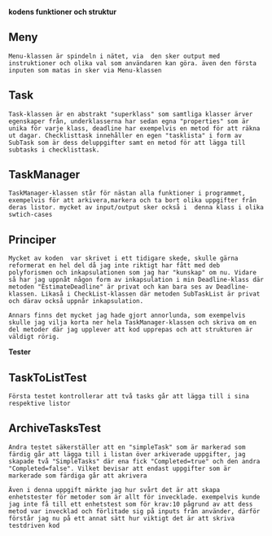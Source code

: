 **kodens funktioner och struktur**

## Meny ##
`Menu-klassen är spindeln i nätet, via  den sker output med instruktioner och olika val som användaren kan göra. även den första inputen som matas in sker via Menu-klassen `

## Task ##
`Task-klassen är en abstrakt "superklass" som samtliga klasser ärver egenskaper från, underklasserna har sedan egna "properties" som är unika för varje klass, deadline har exempelvis en metod för att räkna ut dagar. Checklisttask innehåller en egen "tasklista" i form av SubTask som är dess deluppgifter samt en metod för att lägga till subtasks i checklisttask. `

## TaskManager ##
`TaskManager-klassen står för nästan alla funktioner i programmet, exempelvis för att arkivera,markera och ta bort olika uppgifter från deras listor. mycket av input/output sker också i  denna klass i olika swtich-cases`


## Principer ##
`Mycket av koden  var skrivet i ett tidigare skede, skulle gärna reformerat en hel del då jag inte riktigt har fått med deb polyforismen och inkapsulationen som jag har "kunskap" om nu. Vidare så har jag uppnåt någon form av inkapsulation i min Deadline-klass där metoden "EstimateDeadline" är privat och kan bara ses av Deadline-klassen. Likaså i CheckList-klassen där metoden SubTaskList är privat och därav också uppnår inkapsulation. `

`Annars finns det mycket jag hade gjort annorlunda, som exempelvis skulle jag vilja korta ner hela TaskManager-klassen och skriva om en del metoder där jag upplever att kod upprepas och att strukturen är väldigt rörig. `


**Tester**

## TaskToListTest ##
`Första testet kontrollerar att två tasks går att lägga till i sina respektive listor`

## ArchiveTasksTest ##
`Andra testet säkerställer att en "simpleTask" som är markerad som färdig går att lägga till i listan över arkiverade uppgifter, jag skapade två "SimpleTasks" där ena fick "Completed=true" och den andra "Completed=false". Vilket bevisar att endast uppgifter som är markerade som färdiga går att akrivera`



`Även i denna uppgift märkte jag hur svårt det är att skapa enhetstester för metoder som är allt för invecklade. exempelvis kunde jag inte få till ett enhetstest som för krav:10 pågrund av att dess metod var invecklad och förlitade sig på inputs från använder, därför förstår jag nu på ett annat sätt hur viktigt det är att skriva testdriven kod`